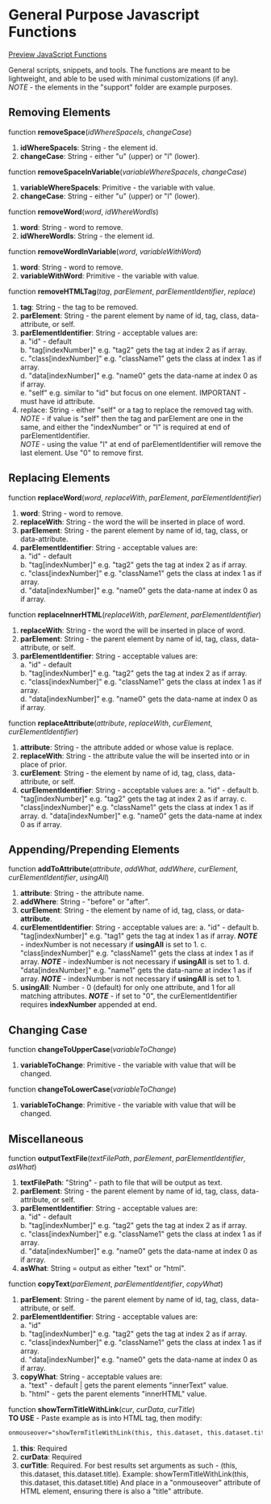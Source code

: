 # General Purpose Javascript Functions
[Preview JavaScript Functions](https://nobedee.github.io/htmlpreview.github.com/?https://github.com/isocialPractice/general/blob/main/index.html)

General scripts, snippets, and tools. The functions are meant to be lightweight, and able to be used with minimal customizations (if any). <br>
<em>NOTE</em> - the elements in the "support" folder are example purposes.

## Removing Elements
function <strong>removeSpace</strong>(<em>idWhereSpaceIs</em>, <em>changeCase</em>) 
1. <strong>idWhereSpaceIs</strong>: String - the element id.
2. <strong>changeCase</strong>: String - either "u" (upper) or "l" (lower).

function <strong>removeSpaceInVariable</strong>(<em>variableWhereSpaceIs</em>, <em>changeCase</em>) 
1. <strong>variableWhereSpaceIs</strong>: Primitive - the variable with value.
2. <strong>changeCase</strong>: String - either "u" (upper) or "l" (lower).
 
function <strong>removeWord</strong>(<em>word</em>, <em>idWhereWordIs</em>) 
1. <strong>word</strong>: String - word to remove.
2. <strong>idWhereWordIs</strong>: String - the element id.
 
function <strong>removeWordInVariable</strong>(<em>word</em>, <em>variableWithWord</em>) 
1. <strong>word</strong>: String - word to remove.
2. <strong>variableWithWord</strong>: Primitive - the variable with value.
 
function <strong>removeHTMLTag</strong>(<em>tag</em>, <em>parElement</em>, <em>parElementIdentifier</em>, <em>replace</em>) 
1. <strong>tag</strong>: String - the tag to be removed.
2. <strong>parElement</strong>: String - the parent element by name of id, tag, class, data-attribute, or self.
3. <strong>parElementIdentifier</strong>: String - acceptable values are:  
   a. "id" - default   
   b. "tag\[indexNumber\]" e.g. "tag2" gets the tag at index 2 as if array.   
   c. "class\[indexNumber\]" e.g. "className1" gets the class at index 1 as if array.   
   d. "data\[indexNumber\]" e.g. "name0" gets the data-name at index 0 as if array.   
   e. "self" e.g. similar to "id" but focus on one element. IMPORTANT - must have id attribute.  
4. replace: String - either "self" or a tag to replace the removed tag with.
   <em>NOTE</em> - if value is "self" then the tag and parElement are one in the same, and either the "indexNumber" or "l" is required at end of parElementIdentifier. <br>
   <em>NOTE</em> - using the value "l" at end of parElementIdentifier will remove the last element. Use "0" to remove first.

## Replacing Elements
function <strong>replaceWord</strong>(<em>word</em>, <em>replaceWith</em>,  <em>parElement</em>, <em>parElementIdentifier</em>) 
1. <strong>word</strong>: String - word to remove.
2. <strong>replaceWith</strong>: String - the word the will be inserted in place of word.
3. <strong>parElement</strong>: String - the parent element by name of id, tag, class, or data-attribute.
4. <strong>parElementIdentifier</strong>: String - acceptable values are:   
   a. "id" - default   
   b. "tag\[indexNumber\]" e.g. "tag2" gets the tag at index 2 as if array.   
   c. "class\[indexNumber\]" e.g. "className1" gets the class at index 1 as if array.   
   d. "data\[indexNumber\]" e.g. "name0" gets the data-name at index 0 as if array.
   
function <strong>replaceInnerHTML</strong>(<em>replaceWith</em>, <em>parElement</em>, <em>parElementIdentifier</em>) 
1. <strong>replaceWith</strong>: String - the word the will be inserted in place of word.
2. <strong>parElement</strong>: String - the parent element by name of id, tag, class, data-attribute, or self.
3. <strong>parElementIdentifier</strong>: String - acceptable values are:   
   a. "id" - default   
   b. "tag\[indexNumber\]" e.g. "tag2" gets the tag at index 2 as if array.   
   c. "class\[indexNumber\]" e.g. "className1" gets the class at index 1 as if array.   
   d. "data\[indexNumber\]" e.g. "name0" gets the data-name at index 0 as if array.
   
function <strong>replaceAttribute</strong>(<em>attribute</em>, <em>replaceWith</em>, <em>curElement</em>, <em>curElementIdentifier</em>) 
1. <strong>attribute</strong>: String - the attribute added or whose value is replace.
2. <strong>replaceWith</strong>: String - the attribute value the will be inserted into or in place of prior.
3. <strong>curElement</strong>: String - the element by name of id, tag, class, data-attribute, or self.
4. <strong>curElementIdentifier</strong>: String - acceptable values are:
   a. "id" - default
   b. "tag\[indexNumber\]" e.g. "tag2" gets the tag at index 2 as if array.
   c. "class\[indexNumber\]" e.g. "className1" gets the class at index 1 as if array.
   d. "data\[indexNumber\]" e.g. "name0" gets the data-name at index 0 as if array. 
      
## Appending/Prepending Elements
function <strong>addToAttribute</strong>(<em>attribute</em>, <em>addWhat</em>, <em>addWhere</em>, <em>curElement</em>, <em>curElementIdentifier</em>, <em>usingAll</em>)
1. <strong>attribute</strong>: String - the attribute name.
2. <strong>addWhere</strong>: String - "before" or "after".
3. <strong>curElement</strong>: String - the element by name of id, tag, class, or data-<strong>attribute</strong>.
4. <strong>curElementIdentifier</strong>: String - acceptable values are:
   a. "id" - default
   b. "tag\[indexNumber\]" e.g. "tag1" gets the tag at index 1 as if array.
      <strong><em>NOTE</em></strong> - indexNumber is not necessary if <strong>usingAll</strong> is set to 1.
   c. "class\[indexNumber\]" e.g. "className1" gets the class at index 1 as if array.
      <strong><em>NOTE</em></strong> - indexNumber is not necessary if <strong>usingAll</strong> is set to 1.
   d. "data\[indexNumber\]" e.g. "name1" gets the data-name at index 1 as if array.
      <strong><em>NOTE</em></strong> - indexNumber is not necessary if <strong>usingAll</strong> is set to 1.
5. <strong>usingAll</strong>: Number - 0 (default) for only one attribute, and 1 for all matching attributes.
   <strong><em>NOTE</em></strong> - if set to "0", the curElementIdentifier requires <strong>indexNumber</strong> appended at end.
      
## Changing Case
function <strong>changeToUpperCase</strong>(<em>variableToChange</em>)
1. <strong>variableToChange</strong>: Primitive - the variable with value that will be changed.
 
function <strong>changeToLowerCase</strong>(<em>variableToChange</em>) 
1. <strong>variableToChange</strong>: Primitive - the variable with value that will be changed.

## Miscellaneous
function <strong>outputTextFile</strong>(<em>textFilePath</em>, <em>parElement</em>, <em>parElementIdentifier</em>, <em>asWhat</em>)
1. <strong>textFilePath</strong>: "String" - path to file that will be output as text.
2. <strong>parElement</strong>: String - the parent element by name of id, tag, class, data-attribute, or self.
3. <strong>parElementIdentifier</strong>: String - acceptable values are:  
   a. "id" - default   
   b. "tag\[indexNumber\]" e.g. "tag2" gets the tag at index 2 as if array.   
   c. "class\[indexNumber\]" e.g. "className1" gets the class at index 1 as if array.   
   d. "data\[indexNumber\]" e.g. "name0" gets the data-name at index 0 as if array.
4. <strong>asWhat</strong>: String = output as either "text" or "html".
   
function <strong>copyText</strong>(<em>parElement</em>, <em>parElementIdentifier</em>, <em>copyWhat</em>) 
1. <strong>parElement</strong>: String - the parent element by name of id, tag, class, data-attribute, or self.
2. <strong>parElementIdentifier</strong>: String - acceptable values are:   
   a. "id"   
   b. "tag\[indexNumber\]" e.g. "tag2" gets the tag at index 2 as if array.   
   c. "class\[indexNumber\]" e.g. "className1" gets the class at index 1 as if array.   
   d. "data\[indexNumber\]" e.g. "name0" gets the data-name at index 0 as if array.   
3. <strong>copyWhat</strong>: String - acceptable values are:   
   a. "text" - default | gets the parent elements "innerText" value.   
   b. "html" - gets the parent elements "innerHTML" value.
   
function <strong>showTermTitleWithLink</strong>(<em>cur</em>, <em>curData</em>, <em>curTitle</em>) <br>
     **TO USE** - Paste example as is into HTML tag, then modify: <br>
```markdown
onmouseover="showTermTitleWithLink(this, this.dataset, this.dataset.title)" title="Change the definition. ::https://change_source_linke.com"
```
1. <strong>this</strong>: Required
2. <strong>curData</strong>: Required
3. <strong>curTitle</strong>: Required.
   For best results set arguments as such - (this, this.dataset, this.dataset.title). Example:
   showTermTitleWithLink(this, this.dataset, this.dataset.title)
   And place in a "onmouseover" attribute of HTML element, ensuring there is also a "title" attribute. 